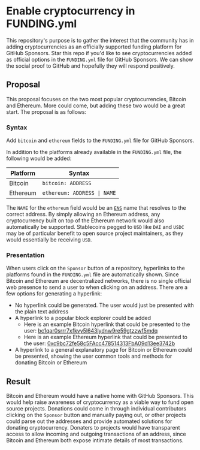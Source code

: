 # Enable cryptocurrency in FUNDING.yml

This repository's purpose is to gather the interest that the community has in adding cryptocurrencies as an officially supported funding platform for GitHub Sponsors. Star this repo if you'd like to see cryptocurrencies added as official options in the `FUNDING.yml` file for GitHub Sponsors. We can show the social proof to GitHub and hopefully they will respond positively.

## Proposal

This proposal focuses on the two most popular cryptocurrencies, Bitcoin and Ethereum. More could come, but adding these two would be a great start. The proposal is as follows:

### Syntax

Add `bitcoin` and `ethereum` fields to the `FUNDING.yml` file for GitHub Sponsors.

In addition to the platforms already available in the `FUNDING.yml` file, the following would be added:

| Platform | Syntax |
| --- | --- |
| Bitcoin | `bitcoin: ADDRESS` |
| Ethereum | `ethereum: ADDRESS \| NAME` |

The `NAME` for the `ethereum` field would be an [`ENS`](https://ens.domains/) name that resolves to the correct address. By simply allowing an Ethereum address, any cryptocurrency built on top of the Ethereum network would also automatically be supported. Stablecoins pegged to `USD` like `DAI` and `USDC` may be of particular benefit to open source project maintainers, as they would essentially be receiving `USD`.

### Presentation

When users click on the `Sponsor` button of a repository, hyperlinks to the platforms found in the `FUNDING.yml` file are automatically shown. Since Bitcoin and Ethereum are decentralized networks, there is no single official web presence to send a user to when clicking on an address. There are a few options for generating a hyperlink:

* No hyperlink could be generated. The user would just be presented with the plain text address
* A hyperlink to a popular block explorer could be added
  * Here is an example Bitcoin hyperlink that could be presented to the user: [bc1qar0srrr7xfkvy5l643lydnw9re59gtzzwf5mdq](https://btc.com/bc1qar0srrr7xfkvy5l643lydnw9re59gtzzwf5mdq)
  * Here is an example Ethereum hyperlink that could be presented to the user: [0xc9bc72fe58c5FAcc478514313FbA09d13ee3742b](https://etherscan.io/address/0xc9bc72fe58c5FAcc478514313FbA09d13ee3742b) 
* A hyperlink to a general explanatory page for Bitcoin or Ethereum could be presented, showing the user common tools and methods for donating Bitcoin or Ethereum

## Result

Bitcoin and Ethereum would have a native home with GitHub Sponsors. This would help raise awareness of cryptocurrency as a viable way to fund open source projects. Donations could come in through individual contributors clicking on the `Sponsor` button and manually paying out, or other projects could parse out the addresses and provide automated solutions for donating cryptocurrency. Donaters to projects would have transparent access to allow incoming and outgoing transactions of an address, since Bitcoin and Ethereum both expose intimate details of most transactions.
